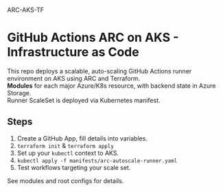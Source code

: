 ARC-AKS-TF

# GitHub Actions ARC on AKS - Infrastructure as Code

This repo deploys a scalable, auto-scaling GitHub Actions runner environment on AKS using ARC and Terraform.  
**Modules** for each major Azure/K8s resource, with backend state in Azure Storage.  
Runner ScaleSet is deployed via Kubernetes manifest.

## Steps

1. Create a GitHub App, fill details into variables.
2. `terraform init` & `terraform apply`
3. Set up your `kubectl` context to AKS.
4. `kubectl apply -f manifests/arc-autoscale-runner.yaml`
5. Test workflows targeting your scale set.

See modules and root configs for details.
